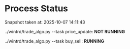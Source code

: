 # Process Status

Snapshot taken at: 2025-10-07 14:11:43

../wintrd/trade_algo.py --task price_update: **NOT RUNNING**

../wintrd/trade_algo.py --task buy_sell: **RUNNING**

